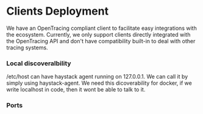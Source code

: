 # Clients Deployment

We have an OpenTracing compliant client to facilitate easy integrations with the ecosystem. Currently, we only support clients directly integrated with the OpenTracing API and don't have compatibility built-in to deal with other tracing systems.

### Local discoveralbility

/etc/host can have haystack agent running on 127.0.0.1. We can call it by simply using haystack-agent. We need this dicoverability for docker, if we write localhost in code, then it wont be able to talk to it. 

### Ports
